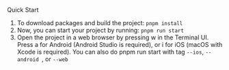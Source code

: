 Quick Start

1. To download packages and build the project: `pnpm install`
2. Now, you can start your project by running: `pnpm run start`
3. Open the project in a web browser by pressing w in the Terminal UI. Press a for Android (Android Studio is required), or i for iOS (macOS with Xcode is required).
   You can also do pnpm run start with tag `--ios`, `--android `, or `--web`
